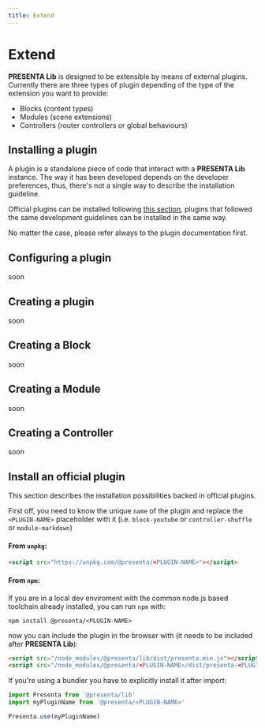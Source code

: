 ```yaml
---
title: Extend
---
```


# Extend

**PRESENTA Lib** is designed to be extensible by means of external plugins. Currently there are three types of plugin depending of the type of the extension you want to provide:

- Blocks (content types)
- Modules (scene extensions)
- Controllers (router controllers or global behaviours)



## Installing a plugin

A plugin is a standalone piece of code that interact with a **PRESENTA Lib** instance. The way it has been developed depends on the developer preferences, thus, there's not a single way to describe the installation guideline.

Official plugins can be installed following [this section](#install-an-official-plugin), plugins that followed the same development guidelines can be installed in the same way.

No matter the case, please refer always to the plugin documentation first.



## Configuring a plugin

soon

## Creating a plugin

soon

## Creating a Block

soon

## Creating a Module

soon

## Creating a Controller

soon



## Install an official plugin

This section describes the installation possibilities backed in official plugins.

First off, you need to know the unique `name` of the plugin and replace the `<PLUGIN-NAME>` placeholder with it (i.e. `block-youtube` or `controller-shuffle` or `module-markdown`)

#### From `unpkg`:

```html
<script src="https://unpkg.com/@presenta/<PLUGIN-NAME>"></script>
```

#### From `npm`:

If you are in a local dev enviroment with the common node.js based toolchain already installed, you can run `npm` with:

```shell
npm install @presenta/<PLUGIN-NAME>
```

now you can include the plugin in the browser with (it needs to be included after **PRESENTA Lib**):

```html
<script src="/node_modules/@presenta/lib/dist/presenta.min.js"></script>
<script src="/node_modules/@presenta/<PLUGIN-NAME>/dist/presenta-<PLUGIN-NAME>.min.js"></script>
```

If you're using a bundler you have to explicitly install it after import:

```js
import Presenta from '@presenta/lib'
import myPluginName from '@presenta/<PLUGIN-NAME>'

Presenta.use(myPluginName)
```

## 